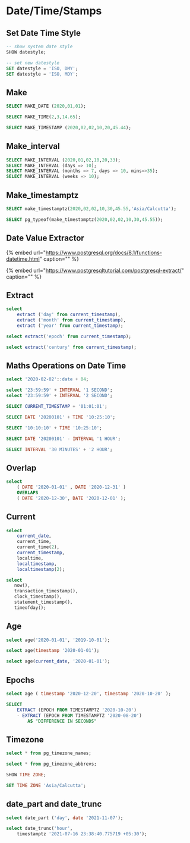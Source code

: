 # Date/Time/Stamps

## Set Date Time Style

```sql
-- show system date style
SHOW datestyle;

-- set new datestyle
SET datestyle = 'ISO, DMY';
SET datestyle = 'ISO, MDY';
```

## Make

```sql
SELECT MAKE_DATE (2020,01,01);

SELECT MAKE_TIME(2,3,14.65);

SELECT MAKE_TIMESTAMP (2020,02,02,10,20,45.44);
```

## Make\_interval

```sql
SELECT MAKE_INTERVAL (2020,01,02,10,20,33);
SELECT MAKE_INTERVAL (days => 10);
SELECT MAKE_INTERVAL (months => 7, days => 10, mins=>35); 
SELECT MAKE_INTERVAL (weeks => 10);
```

## Make\_timestamptz

```sql
SELECT make_timestamptz(2020,02,02,10,30,45.55,'Asia/Calcutta');

SELECT pg_typeof(make_timestamptz(2020,02,02,10,30,45.55));
```

## Date Value Extractor

{% embed url="https://www.postgresql.org/docs/8.1/functions-datetime.html" caption="" %}

{% embed url="https://www.postgresqltutorial.com/postgresql-extract/" caption="" %}

## Extract

```sql
select
    extract ('day' from current_timestamp),
    extract ('month' from current_timestamp),
    extract ('year' from current_timestamp);

select extract('epoch' from current_timestamp);

select extract('century' from current_timestamp);
```

## Maths Operations on Date Time

```sql
select '2020-02-02'::date + 04;

select '23:59:59' + INTERVAL '1 SECOND';
select '23:59:59' + INTERVAL '2 SECOND';

SELECT CURRENT_TIMESTAMP + '01:01:01';

SELECT DATE '20200101' + TIME '10:25:10';

SELECT '10:10:10' + TIME '10:25:10';

SELECT DATE '20200101' - INTERVAL '1 HOUR';

SELECT INTERVAL '30 MINUTES' + '2 HOUR';
```

## Overlap

```sql
select
    ( DATE '2020-01-01' , DATE '2020-12-31' )
    OVERLAPS
    ( DATE '2020-12-30', DATE '2020-12-01' );
```

## Current

```sql
select
    current_date,
    current_time,
    current_time(2),
    current_timestamp,
    localtime,
    localtimestamp,
    localtimestamp(2);

select
   now(),
   transaction_timestamp(),
   clock_timestamp(),
   statement_timestamp(),
   timeofday();
```

## Age

```sql
select age('2020-01-01', '2019-10-01');

select age(timestamp '2020-01-01');

select age(current_date, '2020-01-01');
```

## Epochs

```sql
select age ( timestamp '2020-12-20', timestamp '2020-10-20' );

SELECT 
    EXTRACT (EPOCH FROM TIMESTAMPTZ '2020-10-20')
    - EXTRACT (EPOCH FROM TIMESTAMPTZ '2020-08-20') 
        AS "DIFFERENCE IN SECONDS"
```

## Timezone

```sql
select * from pg_timezone_names;

select * from pg_timezone_abbrevs;

SHOW TIME ZONE;

SET TIME ZONE 'Asia/Calcutta';
```

## date\_part and date\_trunc

```sql
select date_part ('day', date '2021-11-07');

select date_trunc('hour', 
    timestamptz '2021-07-16 23:38:40.775719 +05:30');
```

